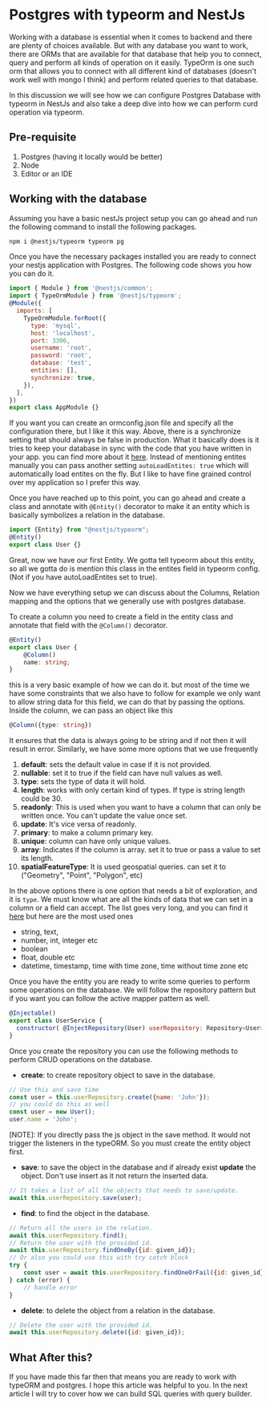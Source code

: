# Postgres with typeorm and NestJs
Working with a database is essential when it comes to backend and there are plenty of choices available. But with any database you want to work, there are ORMs that are available for that database that help you to connect, query and perform all kinds of operation on it easily. TypeOrm is one such orm that allows you to connect with all different kind of databases (doesn't work well with mongo I think) and perform related queries to that database.

In this discussion we will see how we can configure Postgres Database with typeorm in NestJs and also take a deep dive into how we can perform curd operation via typeorm.

## Pre-requisite
1. Postgres (having it locally would be better)
2. Node
3. Editor or an IDE

## Working with the database
Assuming you have a basic nestJs project setup you can go ahead and run the following command to install the following packages.
```bash
npm i @nestjs/typeorm typeorm pg 
```
Once you have the necessary packages installed you are ready to connect your nestjs application with Postgres. The following code shows you how you can do it.
```js
import { Module } from '@nestjs/common';
import { TypeOrmModule } from '@nestjs/typeorm';
@Module({
  imports: [
    TypeOrmModule.forRoot({
      type: 'mysql',
      host: 'localhost',
      port: 3306,
      username: 'root',
      password: 'root',
      database: 'test',
      entities: [],
      synchronize: true,
    }),
  ],
})
export class AppModule {}
```
If you want you can create an ormconfig.json file and specify all the configuration there, but I like it this way. Above, there is a synchronize setting that should always be false in production. What it basically does is it tries to keep your database in sync with the code that you have written in your app. you can find more about it [here](https://typeorm.io/data-source-options#common-data-source-options).
Instead of mentioning entites manually you can pass another setting `autoLoadEntites: true` which will automatically load entites on the fly. But I like to have fine grained control over my application so I prefer this way.

Once you have reached up to this point, you can go ahead and create a class and annotate with `@Entity()` decorator to make it an entity which is basically symbolizes a relation in the database.
```js
import {Entity} from "@nestjs/typeorm";
@Entity()
export class User {}
```
Great, now we have our first Entity. We gotta tell typeorm about this entity, so all we gotta do is mention this class in the entites field in typeorm config. (Not if you have autoLoadEntites set to true).

Now we have everything setup we can discuss about the Columns, Relation mapping and the options that we generally use with postgres database.

To create a column you need to create a field in the entity class and annotate that field with the `@Column()` decorator.
```typescript
@Entity()
export class User {
    @Column()
    name: string;
}
```
this is a very basic example of how we can do it. but most of the time we have some constraints that we also have to follow for example we only want to allow string data for this field, we can do that by passing the options. Inside the column, we can pass an object like this
```typescript
@Column({type: string})
```
It ensures that the data is always going to be string and if not then it will result in error. Similarly, we have some more options that we use frequently
1. **default**: sets the default value in case if it is not provided.
2. **nullable**: set it to true if the field can have null values as well.
3. **type**: sets the type of data it will hold.
4. **length**: works with only certain kind of types. If type is string length could be 30.
5. **readonly**: This is used when you want to have a column that can only be written once. You can't update the value once set.
6. **update**: It's vice versa of readonly.
7. **primary**: to make a column primary key.
8. **unique**: column can have only unique values.
9. **array**: Indicates if the column is array. set it to true or pass a value to set its length.
10. **spatialFeatureType**: It is used geospatial queries. can set it to ("Geometry", "Point", "Polygon", etc)

In the above options there is one option that needs a bit of exploration, and it is `type`. We must know what are all the kinds of data that we can set in a column or a field can accept. The list goes very long, and you can find it [here](https://typeorm.io/entities#column-types-for-postgres) but here are the most used ones
- string, text,
- number, int, integer etc
- boolean
- float, double etc
- datetime, timestamp, time with time zone, time without time zone etc


Once you have the entity you are ready to write some queries to perform some operations on the database. We will follow the repository pattern but if you want you can follow the active mapper pattern as well.
```js
@Injectable()
export class UserService {
  constructor( @InjectRepository(User) userRepository: Repository<User>) {}
}
```
Once you create the repository you can use the following methods to perform CRUD operations on the database.
- **create**: to create repository object to save in the database.
```js
// Use this and save time 
const user = this.userRepository.create({name: 'John'});
// you could do this as well
const user = new User();
user.name = 'John';
```
[NOTE]: If you directly pass the js object in the save method. It would not trigger the listeners in the typeORM. So you must create the entity object first.
- **save**: to save the object in the database and if already exist **update** the object. Don't use insert as it not return the inserted data.
```js
// It takes a list of all the objects that needs to save/update.
await this.userRepository.save(user);
```

- **find**: to find the object in the database. 
```js
// Return all the users in the relation.
await this.userRepository.find();
// Return the user with the provided id.
await this.userRepository.findOneBy({id: given_id});
// Or also you could use this with try catch block
try {
    const user = await this.userRepository.findOneOrFail({id: given_id});
} catch (error) {
    // handle error
}
```
- **delete**: to delete the object from a relation in the database.
```js
// Delete the user with the provided id.
await this.userRepository.delete({id: given_id});
```

## What After this?
If you have made this far then that means you are ready to work with typeORM and postgres. I hope this article was helpful to you.
In the next article I will try to cover how we can build SQL queries with query builder.







